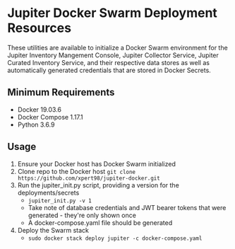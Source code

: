 # Jupiter Docker Swarm Deployment Resources

These utilities are available to initialize a Docker Swarm environment for the Jupiter Inventory Mangement Console, Jupiter Collector Service, Jupiter Curated Inventory Service, and their respective data stores as well as automatically generated credentials that are stored in Docker Secrets.

## Minimum Requirements
* Docker 19.03.6
* Docker Compose 1.17.1
* Python 3.6.9

## Usage
1. Ensure your Docker host has Docker Swarm initialized
1. Clone repo to the Docker host
   `git clone https://github.com/xpert98/jupiter-docker.git`
1. Run the jupiter_init.py script, providing a version for the deployments/secrets
   * `jupiter_init.py -v 1`
   * Take note of database credentials and JWT bearer tokens that were generated - they're only shown once
   * A docker-compose.yaml file should be generated
1. Deploy the Swarm stack
   * `sudo docker stack deploy jupiter -c docker-compose.yaml`
